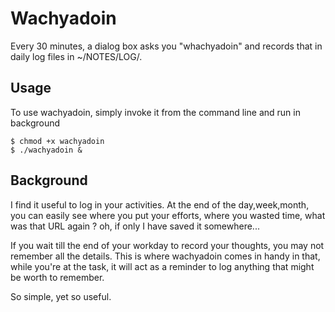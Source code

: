 # Wachyadoin
Every 30 minutes, a dialog box asks you "whachyadoin" and records that in daily log files in ~/NOTES/LOG/.


## Usage
To use wachyadoin, simply invoke it from the command line and run in background

```
$ chmod +x wachyadoin
$ ./wachyadoin &
```

## Background
I find it useful to log in your activities. At the end of the day,week,month, you can easily see where you put your efforts, where you wasted time, what was that URL again ? oh, if only I have saved it somewhere...

If you wait till the end of your workday to record your thoughts, you may not remember all the details. This is where wachyadoin comes in handy in that, while you're at the task, it will act as a reminder to log anything that might be worth to remember.

So simple, yet so useful.

